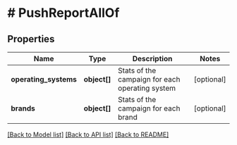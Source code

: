 # # PushReportAllOf

## Properties

Name | Type | Description | Notes
------------ | ------------- | ------------- | -------------
**operating_systems** | **object[]** | Stats of the campaign for each operating system | [optional] 
**brands** | **object[]** | Stats of the campaign for each brand | [optional] 

[[Back to Model list]](../../README.md#documentation-for-models) [[Back to API list]](../../README.md#documentation-for-api-endpoints) [[Back to README]](../../README.md)


